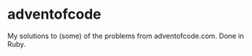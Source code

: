 adventofcode
============

My solutions to (some) of the problems from adventofcode.com. Done in Ruby.
